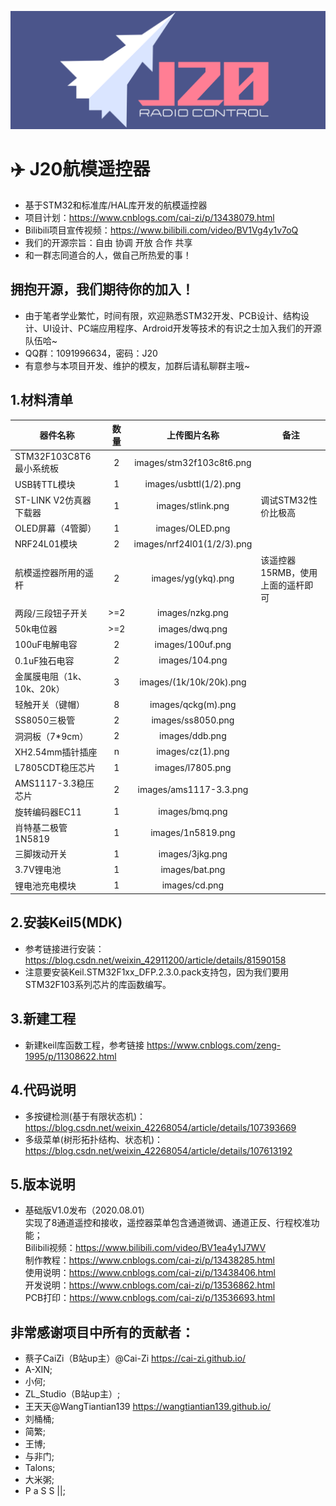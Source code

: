![Alt text](./images/logo.png)
# :airplane: J20航模遥控器
 - 基于STM32和标准库/HAL库开发的航模遥控器
 - 项目计划：https://www.cnblogs.com/cai-zi/p/13438079.html 
 - Bilibili项目宣传视频：https://www.bilibili.com/video/BV1Vg4y1v7oQ
 - 我们的开源宗旨：自由 协调 开放 合作 共享
 - 和一群志同道合的人，做自己所热爱的事！
## 拥抱开源，我们期待你的加入！
 - 由于笔者学业繁忙，时间有限，欢迎熟悉STM32开发、PCB设计、结构设计、UI设计、PC端应用程序、Ardroid开发等技术的有识之士加入我们的开源队伍哈~
 - QQ群：1091996634，密码：J20
 - 有意参与本项目开发、维护的模友，加群后请私聊群主哦~

## 1.材料清单 
| 器件名称        			| 数量   	| 上传图片名称  			| 备注 |
| ------------- 			| :------:	| :-------------:			|------|
| STM32F103C8T6最小系统板 	| 2 		| images/stm32f103c8t6.png 	|
| USB转TTL模块			 	| 1 		| images/usbttl(1/2).png 	|
| ST-LINK V2仿真器下载器 	| 1 		| images/stlink.png 		|调试STM32性价比极高|
| OLED屏幕（4管脚）		 	| 1 		| images/OLED.png	 		|
| NRF24L01模块			 	| 2 		| images/nrf24l01(1/2/3).png|
| 航模遥控器所用的遥杆	 	| 2 		| images/yg(ykq).png		|该遥控器15RMB，使用上面的遥杆即可|
| 两段/三段钮子开关		 	| >=2 		| images/nzkg.png		 	|
| 50k电位器				 	| >=2 		| images/dwq.png			|
| 100uF电解电容			 	| 2 		| images/100uf.png	 		|
| 0.1uF独石电容			 	| 2 		| images/104.png	 		|
| 金属膜电阻（1k、10k、20k）| 3 		| images/(1k/10k/20k).png	|
| 轻触开关（键帽）			| 8 		| images/qckg(m).png	 	|
| SS8050三极管			 	| 2 		| images/ss8050.png	 		|
| 洞洞板（7*9cm）			| 2 		| images/ddb.png	 		|
| XH2.54mm插针插座			| n 		| images/cz(1).png	 		|
| L7805CDT稳压芯片			| 1 		| images/l7805.png	 		|
| AMS1117-3.3稳压芯片		| 2 		| images/ams1117-3.3.png	|
| 旋转编码器EC11			| 1 		| images/bmq.png	 		|
| 肖特基二极管1N5819		| 1 		| images/1n5819.png	 		|
| 三脚拨动开关 				| 1 		| images/3jkg.png	 		|
| 3.7V锂电池			 	| 1 		| images/bat.png	 		|
| 锂电池充电模块			| 1 		| images/cd.png		 		|


## 2.安装Keil5(MDK) 
- 参考链接进行安装：https://blog.csdn.net/weixin_42911200/article/details/81590158
- 注意要安装Keil.STM32F1xx_DFP.2.3.0.pack支持包，因为我们要用STM32F103系列芯片的库函数编写。

## 3.新建工程 
- 新建keil库函数工程，参考链接 https://www.cnblogs.com/zeng-1995/p/11308622.html

## 4.代码说明
- 多按键检测(基于有限状态机)：https://blog.csdn.net/weixin_42268054/article/details/107393669
- 多级菜单(树形拓扑结构、状态机)：https://blog.csdn.net/weixin_42268054/article/details/107613192

## 5.版本说明
- 基础版V1.0发布（2020.08.01）	<br/>
实现了8通道遥控和接收，遥控器菜单包含通道微调、通道正反、行程校准功能；	<br/>
Bilibili视频：https://www.bilibili.com/video/BV1ea4y1J7WV	<br/>
制作教程：https://www.cnblogs.com/cai-zi/p/13438285.html	<br/>
使用说明：https://www.cnblogs.com/cai-zi/p/13438406.html	<br/>
开发说明：https://www.cnblogs.com/cai-zi/p/13536862.html	<br/>
PCB打印：https://www.cnblogs.com/cai-zi/p/13536693.html		<br/>


## 非常感谢项目中所有的贡献者：
 * 蔡子CaiZi（B站up主）@Cai-Zi  https://cai-zi.github.io/
 * A-XIN;
 * 小何;
 * ZL_Studio（B站up主）;
 * 王天天@WangTiantian139  https://wangtiantian139.github.io/
 * 刘桶桶;
 * 简繁;
 * 王博;
 * 与非门;
 * Talons;
 * 大米粥;
 * P a S S ||;


